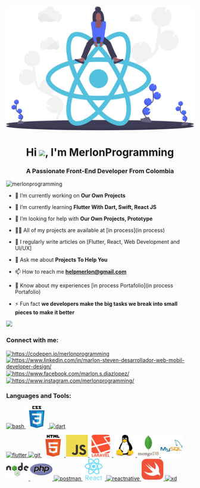 [![GitHub-Banner](react.svg)](https://github.com/MerlonProgramming/MerlonProgramming/blob/main/)

<h1 align="center">Hi <img src="https://media.giphy.com/media/hvRJCLFzcasrR4ia7z/giphy.gif" width="25px">, I'm MerlonProgramming</h1>
<h3 align="center">A Passionate Front-End Developer From Colombia</h3>

<p align="left"> <img src="https://komarev.com/ghpvc/?username=merlonprogramming&label=Profile%20views&color=0e75b6&style=flat" alt="merlonprogramming" /> </p>

- 🔭 I’m currently working on **Our Own Projects**

- 🌱 I’m currently learning **Flutter With Dart, Swift, React JS**

- 🤝 I’m looking for help with **Our Own Projects, Prototype**

- 👨‍💻 All of my projects are available at [in process](in process)

- 📝 I regularly write articles on [Flutter, React, Web Development and UI/UX]

- 💬 Ask me about **Projects To Help You**

- 📫 How to reach me **helpmerlon@gmail.com**

- 📄 Know about my experiences [in process Portafolio](in process Portafolio)

- ⚡ Fun fact **we developers make the big tasks we break into small pieces to make it better**

<img height="180em" src="https://github-readme-stats.vercel.app/api?username=MerlonProgramming&show_icons=true&hide_border=true&&count_private=true&include_all_commits=true" />

<h3 align="left">Connect with me:</h3>
<p align="left">
<a href="https://codepen.io/https://codepen.io/merlonprogramming" target="blank"><img align="center" src="https://cdn.jsdelivr.net/npm/simple-icons@3.0.1/icons/codepen.svg" alt="https://codepen.io/merlonprogramming" height="30" width="40" /></a>
<a href="https://linkedin.com/in/https://www.linkedin.com/in/marlon-steven-desarrollador-web-mobil-developer-design/" target="blank"><img align="center" src="https://cdn.jsdelivr.net/npm/simple-icons@3.0.1/icons/linkedin.svg" alt="https://www.linkedin.com/in/marlon-steven-desarrollador-web-mobil-developer-design/" height="30" width="40" /></a>
<a href="https://fb.com/https://www.facebook.com/marlon.s.diazlopez/" target="blank"><img align="center" src="https://cdn.jsdelivr.net/npm/simple-icons@3.0.1/icons/facebook.svg" alt="https://www.facebook.com/marlon.s.diazlopez/" height="30" width="40" /></a>
<a href="https://instagram.com/https://www.instagram.com/merlonprogramming/" target="blank"><img align="center" src="https://cdn.jsdelivr.net/npm/simple-icons@3.0.1/icons/instagram.svg" alt="https://www.instagram.com/merlonprogramming/" height="30" width="40" /></a>
</p>

<h3 align="left">Languages and Tools:</h3>

<a href="https://www.gnu.org/software/bash/" target="_blank"> <img src="https://www.vectorlogo.zone/logos/gnu_bash/gnu_bash-icon.svg" alt="bash" width="60" height="60"/> </a>
<a href="https://www.w3schools.com/css/" target="_blank"> <img src="https://raw.githubusercontent.com/devicons/devicon/master/icons/css3/css3-original-wordmark.svg" alt="css3" width="60" height="60"/> </a>
<a href="https://dart.dev" target="_blank"> <img src="https://www.vectorlogo.zone/logos/dartlang/dartlang-icon.svg" alt="dart" width="60" height="60"/> </a>

<!-- <a href="https://firebase.google.com/" target="_blank"> <img src="https://www.vectorlogo.zone/logos/firebase/firebase-icon.svg" alt="firebase" width="60" height="60"/> </a> -->

<a href="https://flutter.dev" target="_blank"> <img src="https://www.vectorlogo.zone/logos/flutterio/flutterio-icon.svg" alt="flutter" width="60" height="60"/> </a>
<a href="https://git-scm.com/" target="_blank"> <img src="https://www.vectorlogo.zone/logos/git-scm/git-scm-icon.svg" alt="git" width="60" height="60"/> </a>
<a href="https://www.w3.org/html/" target="_blank"> <img src="https://raw.githubusercontent.com/devicons/devicon/master/icons/html5/html5-original-wordmark.svg" alt="html5" width="60" height="60"/> </a>
<a href="https://developer.mozilla.org/en-US/docs/Web/JavaScript" target="_blank"> <img src="https://raw.githubusercontent.com/devicons/devicon/master/icons/javascript/javascript-original.svg" alt="javascript" width="60" height="60"/> </a>
<a href="https://laravel.com/" target="_blank"> <img src="https://raw.githubusercontent.com/devicons/devicon/master/icons/laravel/laravel-plain-wordmark.svg" alt="laravel" width="60" height="60"/> </a>
<a href="https://www.linux.org/" target="_blank"> <img src="https://raw.githubusercontent.com/devicons/devicon/master/icons/linux/linux-original.svg" alt="linux" width="60" height="60"/> </a>
<a href="https://www.mongodb.com/" target="_blank"> <img src="https://raw.githubusercontent.com/devicons/devicon/master/icons/mongodb/mongodb-original-wordmark.svg" alt="mongodb" width="60" height="60"/> </a>
<a href="https://www.mysql.com/" target="_blank"> <img src="https://raw.githubusercontent.com/devicons/devicon/master/icons/mysql/mysql-original-wordmark.svg" alt="mysql" width="60" height="60"/> </a>
<a href="https://nodejs.org" target="_blank"> <img src="https://raw.githubusercontent.com/devicons/devicon/master/icons/nodejs/nodejs-original-wordmark.svg" alt="nodejs" width="60" height="60"/> </a>
<a href="https://www.php.net" target="_blank"> <img src="https://raw.githubusercontent.com/devicons/devicon/master/icons/php/php-original.svg" alt="php" width="60" height="60"/> </a>
<a href="https://postman.com" target="_blank"> <img src="https://www.vectorlogo.zone/logos/getpostman/getpostman-icon.svg" alt="postman" width="60" height="60"/> </a>
<a href="https://reactjs.org/" target="_blank"> <img src="https://raw.githubusercontent.com/devicons/devicon/master/icons/react/react-original-wordmark.svg" alt="react" width="60" height="60"/> </a>
<a href="https://reactnative.dev/" target="_blank"> <img src="https://reactnative.dev/img/header_logo.svg" alt="reactnative" width="60" height="60"/> </a>
<a href="https://developer.apple.com/swift/" target="_blank"> <img src="https://raw.githubusercontent.com/devicons/devicon/master/icons/swift/swift-original.svg" alt="swift" width="60" height="60"/> </a>
<a href="https://www.adobe.com/products/xd.html" target="_blank"> <img src="https://cdn.worldvectorlogo.com/logos/adobe-xd.svg" alt="xd" width="60" height="60"/> </a> </p>
